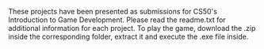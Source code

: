 These projects have been presented as submissions for CS50's Introduction to Game Development. Please read the readme.txt for additional information for each project. To play the game, download the .zip inside the corresponding folder, extract it and execute the .exe file inside.
